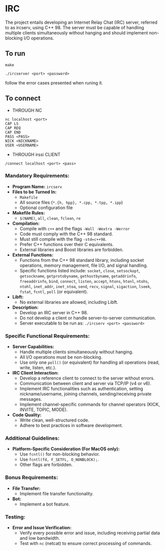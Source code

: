 # IRC
The project entails developing an Internet Relay Chat (IRC) server, referred to as ircserv, using C++ 98. The server must be capable of handling multiple clients simultaneously without hanging and should implement non-blocking I/O operations.

## To run
```
make
``` 

```
./ircserver <port> <password>
```
follow the error cases presented when runing it.
## To connect
- THROUGH NC
```
nc localhost <port>
CAP LS
CAP REQ
CAP END
PASS <PASS>
NICK <NICKNAME>
USER <USERNAME> 
```
- THROUGH irssi CLIENT
```
/connect localhost <port> <pass>
```
### Mandatory Requirements:
- **Program Name:** `ircserv`
- **Files to be Turned In:**
  - `Makefile`
  - All source files (`*.{h, hpp}, *.cpp, *.tpp, *.ipp`)
  - Optional configuration file
- **Makefile Rules:** 
  - `$(NAME)`, `all`, `clean`, `fclean`, `re`
- **Compilation:**
  - Compile with `c++` and the flags `-Wall -Wextra -Werror`
  - Code must comply with the C++ 98 standard.
  - Must still compile with the flag `-std=c++98`.
  - Prefer C++ functions over their C equivalents.
  - External libraries and Boost libraries are forbidden.
- **External Functions:**
  - Functions from the C++ 98 standard library, including socket operations, memory management, file I/O, and signal handling.
  - Specific functions listed include: `socket`, `close`, `setsockopt`, `getsockname`, `getprotobyname`, `gethostbyname`, `getaddrinfo`, `freeaddrinfo`, `bind`, `connect`, `listen`, `accept`, `htons`, `htonl`, `ntohs`, `ntohl`, `inet_addr`, `inet_ntoa`, `send`, `recv`, `signal`, `sigaction`, `lseek`, `fstat`, `fcntl`, `poll` (or equivalent).
- **Libft:**
  - No external libraries are allowed, including Libft.
- **Description:**
  - Develop an IRC server in C++ 98.
  - Do not develop a client or handle server-to-server communication.
  - Server executable to be run as: `./ircserv <port> <password>`

### Specific Functional Requirements:
- **Server Capabilities:**
  - Handle multiple clients simultaneously without hanging.
  - All I/O operations must be non-blocking.
  - Use only one `poll()` (or equivalent) for handling all operations (read, write, listen, etc.).
- **IRC Client Interaction:**
  - Develop a reference client to connect to the server without errors.
  - Communication between client and server via TCP/IP (v4 or v6).
  - Implement IRC functionalities such as authentication, setting nickname/username, joining channels, sending/receiving private messages.
  - Implement channel-specific commands for channel operators (KICK, INVITE, TOPIC, MODE).
- **Code Quality:**
  - Write clean, well-structured code.
  - Adhere to best practices in software development.
  
### Additional Guidelines:
- **Platform-Specific Consideration (For MacOS only):**
  - Use `fcntl()` for non-blocking behavior.
  - Use `fcntl(fd, F_SETFL, O_NONBLOCK);`.
  - Other flags are forbidden.
  
### Bonus Requirements:
- **File Transfer:**
  - Implement file transfer functionality.
- **Bot:**
  - Implement a bot feature.
  
### Testing:
- **Error and Issue Verification:**
  - Verify every possible error and issue, including receiving partial data and low bandwidth.
  - Test with `nc` (netcat) to ensure correct processing of commands.

